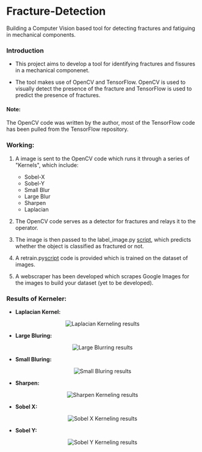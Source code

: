 # Fracture-Detection
Building a Computer Vision based tool for detecting fractures and fatiguing in mechanical components.

### Introduction
- This project aims to develop a tool for identifying fractures and fissures in a mechanical componenet.

- The tool makes use of OpenCV and TensorFlow. OpenCV is used to visually detect the presence of the fracture and TensorFlow is used to predict the presence of fractures.

#### Note:
The OpenCV code was written by the author, most of the TensorFlow code has been pulled from the TensorFlow repository.

### Working:
1. A image is sent to the OpenCV code which runs it through a series of "Kernels", which include:

	- Sobel-X
	- Sobel-Y
	- Small Blur
	- Large Blur
	- Sharpen
	- Laplacian

2. The OpenCV code serves as a detector for fractures and relays it to the operator.

3. The image is then passed to the label_image.py [script](https://github.com/SarthakJShetty/Fracture-Detection/blob/master/label_image.py), which predicts whether the object is classified as fractured or not.

4. A retrain.py[script](https://github.com/SarthakJShetty/Fracture-Detection/blob/master/retrain.py) code is provided which is trained on the dataset of images. 

5. A webscraper has been developed which scrapes Google Images for the images to build your dataset (yet to be developed).

### Results of Kerneler:

- **Laplacian Kernel:** 

<p align="center">
<img src="https://github.com/SarthakJShetty/Fracture-Detection/blob/master/Results/Laplacian.jpg"
alt="Laplacian Kerneling results"/>
</p>

- **Large Bluring:** 

<p align="center">
<img src="https://github.com/SarthakJShetty/Fracture-Detection/blob/master/Results/Large%20Bluring.jpg"
alt="Large Blurring results"/>
</p>

- **Small Bluring:** 

<p align="center">
<img src="https://github.com/SarthakJShetty/Fracture-Detection/blob/master/Results/Small%20Bluring.jpg"
alt="Small Bluring results"/>
</p>

- **Sharpen:** 	

<p align="center">
<img src="https://github.com/SarthakJShetty/Fracture-Detection/blob/master/Results/Sharpen.jpg"
alt="Sharpen Kerneling results"/>
</p>

- **Sobel X:** 

<p align="center">
<img src="https://github.com/SarthakJShetty/Fracture-Detection/blob/master/Results/Sobel%20X.jpg"
alt="Sobel X Kerneling results"/>
</p>

- **Sobel Y:** 

<p align="center">
<img src="https://github.com/SarthakJShetty/Fracture-Detection/blob/master/Results/Sobel%20Y.jpg"
alt="Sobel Y Kerneling results"/>
</p>